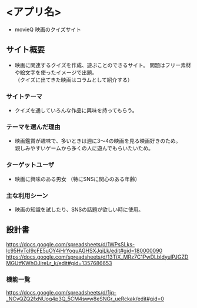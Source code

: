 # <アプリ名>
- movieQ  映画のクイズサイト

## サイト概要
- 映画に関連するクイズを作成、遊ぶことのできるサイト。
問題はフリー素材や絵文字を使ったイメージで出題。  
（クイズに出てきた映画はコラムとして紹介する）

### サイトテーマ
- クイズを通していろんな作品に興味を持ってもらう。

### テーマを選んだ理由
- 映画鑑賞が趣味で、多いときは週に3〜4の映画を見る映画好きのため。  
親しみやすいゲームから多くの人に遊んでもらいたいため。

### ターゲットユーザ
- 映画に興味のある男女
（特にSNSに関心のある年齢）

### 主な利用シーン
- 映画の知識を試したり、SNSの話題が欲しい時に使用。

## 設計書
https://docs.google.com/spreadsheets/d/1WPsSLks-lc95HvTcI9cFE5uOY4iHrYoquAGHSXJqiLk/edit#gid=180000090
https://docs.google.com/spreadsheets/d/13TiX_MRz7C1PwDLbIdyulPJGZDMGUtfKWhOJireLr_k/edit#gid=1357686653

### 機能一覧
<https://docs.google.com/spreadsheets/d/1jq-_NCvQZQ2fxNUog4p3Q_5CM4sww8eSNGr_ueRckak/edit#gid=0>
